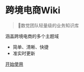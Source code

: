 <!-- _coverpage.md -->

# 跨境电商Wiki 

> 💪数觉团队轻量级的业务知识库

 涵盖跨境电商的多个主题域
- 简单、清晰、快捷
- 准实时更新


[开始使用](/README.md)